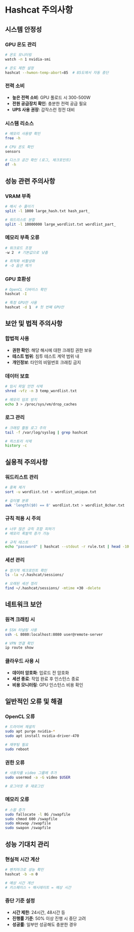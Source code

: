 # Hashcat 주의사항

## 시스템 안정성

### GPU 온도 관리
```bash
# 온도 모니터링
watch -n 1 nvidia-smi

# 온도 제한 설정
hashcat --hwmon-temp-abort=85  # 85도에서 자동 중단
```

### 전력 소비
- **높은 전력 소비**: GPU 풀로드 시 300-500W
- **전원 공급장치 확인**: 충분한 전력 공급 필요
- **UPS 사용 권장**: 갑작스런 정전 대비

### 시스템 리소스
```bash
# 메모리 사용량 확인
free -h

# CPU 온도 확인
sensors

# 디스크 공간 확인 (로그, 체크포인트)
df -h
```

## 성능 관련 주의사항

### VRAM 부족
```bash
# 해시 수 줄이기
split -l 1000 large_hash.txt hash_part_

# 워드리스트 분할
split -l 10000000 large_wordlist.txt wordlist_part_
```

### 메모리 부족 오류
```bash
# 워크로드 조정
-w 2  # 기본값으로 낮춤

# 최적화 비활성화
# -O 옵션 제거
```

### GPU 호환성
```bash
# OpenCL 디바이스 확인
hashcat -I

# 특정 GPU만 사용
hashcat -d 1  # 첫 번째 GPU만
```

## 보안 및 법적 주의사항

### 합법적 사용
- **권한 확인**: 해당 해시에 대한 크래킹 권한 보유
- **테스트 범위**: 침투 테스트 계약 범위 내
- **개인정보**: 타인의 비밀번호 크래킹 금지

### 데이터 보호
```bash
# 임시 파일 안전 삭제
shred -vfz -n 3 temp_wordlist.txt

# 메모리 덤프 방지
echo 3 > /proc/sys/vm/drop_caches
```

### 로그 관리
```bash
# 크래킹 활동 로그 주의
tail -f /var/log/syslog | grep hashcat

# 히스토리 삭제
history -c
```

## 실용적 주의사항

### 워드리스트 관리
```bash
# 중복 제거
sort -u wordlist.txt > wordlist_unique.txt

# 길이별 분류
awk 'length($0) == 8' wordlist.txt > wordlist_8char.txt
```

### 규칙 적용 시 주의
```bash
# 너무 많은 규칙 조합 피하기
# 메모리 폭발적 증가 가능

# 규칙 테스트
echo "password" | hashcat --stdout -r rule.txt | head -10
```

### 세션 관리
```bash
# 정기적 체크포인트 확인
ls -la ~/.hashcat/sessions/

# 오래된 세션 정리
find ~/.hashcat/sessions/ -mtime +30 -delete
```

## 네트워크 보안

### 원격 크래킹 시
```bash
# SSH 터널링 사용
ssh -L 8080:localhost:8080 user@remote-server

# VPN 연결 확인
ip route show
```

### 클라우드 사용 시
- **데이터 암호화**: 업로드 전 암호화
- **세션 종료**: 작업 완료 후 인스턴스 종료
- **비용 모니터링**: GPU 인스턴스 비용 확인

## 일반적인 오류 및 해결

### OpenCL 오류
```bash
# 드라이버 재설치
sudo apt purge nvidia-*
sudo apt install nvidia-driver-470

# 재부팅 필요
sudo reboot
```

### 권한 오류
```bash
# 사용자를 video 그룹에 추가
sudo usermod -a -G video $USER

# 로그아웃 후 재로그인
```

### 메모리 오류
```bash
# 스왑 증가
sudo fallocate -l 8G /swapfile
sudo chmod 600 /swapfile
sudo mkswap /swapfile
sudo swapon /swapfile
```

## 성능 기대치 관리

### 현실적 시간 계산
```bash
# 벤치마크로 성능 확인
hashcat -b -m 0

# 예상 시간 계산
# 키스페이스 ÷ 해시레이트 = 예상 시간
```

### 중단 기준 설정
- **시간 제한**: 24시간, 48시간 등
- **진행률 기준**: 50% 이상 진행 시 중단 고려
- **성공률**: 일부만 성공해도 충분한 경우
